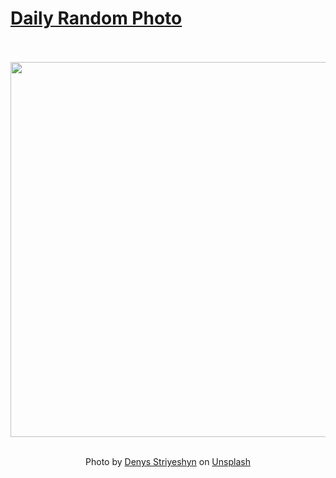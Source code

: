 # [Daily Random Photo](https://www.dailyrandomphoto.com/)

<div align="center">
  <br>
  <br>
  <a href="https://www.dailyrandomphoto.com/p/2021/2021-05-10/"><img src="https://images.unsplash.com/photo-1611269154421-4e27233ac5c7?crop=entropy&cs=tinysrgb&fit=max&fm=jpg&ixid=Mnw3NzUwOHwwfDF8cmFuZG9tfHx8fHx8fHx8MTYyMDYwNTI2MA&ixlib=rb-1.2.1&q=80&w=1080" width="600px"></a>
  <br>
  <br>
  <p class="has-text-grey">Photo by <a href="https://unsplash.com/@denysstriyeshyn?utm_source=Daily%20Random%20Photo&amp;utm_medium=referral" target="_blank" rel="noopener noreferrer">Denys Striyeshyn</a> on <a href="https://unsplash.com/photos/wJ7yGwz2-00?utm_source=Daily%20Random%20Photo&amp;utm_medium=referral" target="_blank" rel="noopener noreferrer">Unsplash</a></p>
</div>

